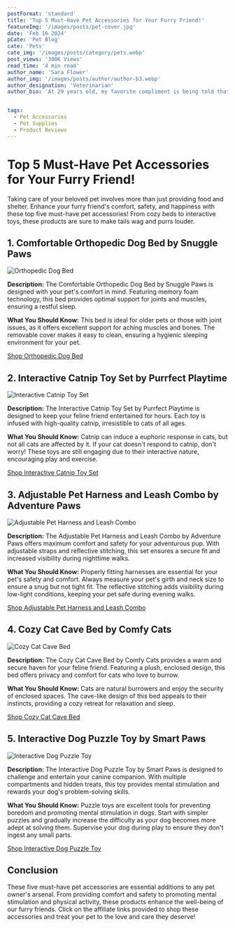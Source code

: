 ```yaml
---
postFormat: 'standard'
title: 'Top 5 Must-Have Pet Accessories for Your Furry Friend!'
featureImg: '/images/posts/pet-cover.jpg'
date: 'Feb 16 2024'
pCate: 'Pet Blog'
cate: 'Pets'
cate_img: '/images/posts/category/pets.webp'
post_views: '300K Views'
read_time: '4 min read'
author_name: 'Sara Flower'
author_img: '/images/posts/author/author-b3.webp'
author_designation: 'Veterinarian'
author_bio: 'At 29 years old, my favorite compliment is being told that I look like my mom. Seeing myself in her image, like this daughter up top, makes me so proud of how far I’ve come, and so thankful for where I come from.'


tags:
  - Pet Accessories
  - Pet Supplies
  - Product Reviews
---
```


# Top 5 Must-Have Pet Accessories for Your Furry Friend!

Taking care of your beloved pet involves more than just providing food and shelter. Enhance your furry friend's comfort, safety, and happiness with these top five must-have pet accessories! From cozy beds to interactive toys, these products are sure to make tails wag and purrs louder.

## 1. Comfortable Orthopedic Dog Bed by Snuggle Paws

![Orthopedic Dog Bed](/images/pet-accessories/orthopedic-dog-bed.jpg)

**Description:**
The Comfortable Orthopedic Dog Bed by Snuggle Paws is designed with your pet's comfort in mind. Featuring memory foam technology, this bed provides optimal support for joints and muscles, ensuring a restful sleep.

**What You Should Know:**
This bed is ideal for older pets or those with joint issues, as it offers excellent support for aching muscles and bones. The removable cover makes it easy to clean, ensuring a hygienic sleeping environment for your pet.

[Shop Orthopedic Dog Bed](#affiliate-link)

## 2. Interactive Catnip Toy Set by Purrfect Playtime

![Interactive Catnip Toy Set](/images/pet-accessories/catnip-toy-set.jpg)

**Description:**
The Interactive Catnip Toy Set by Purrfect Playtime is designed to keep your feline friend entertained for hours. Each toy is infused with high-quality catnip, irresistible to cats of all ages.

**What You Should Know:**
Catnip can induce a euphoric response in cats, but not all cats are affected by it. If your cat doesn't respond to catnip, don't worry! These toys are still engaging due to their interactive nature, encouraging play and exercise.

[Shop Interactive Catnip Toy Set](#affiliate-link)

## 3. Adjustable Pet Harness and Leash Combo by Adventure Paws

![Adjustable Pet Harness and Leash Combo](/images/pet-accessories/pet-harness-leash-combo.jpg)

**Description:**
The Adjustable Pet Harness and Leash Combo by Adventure Paws offers maximum comfort and safety for your adventurous pup. With adjustable straps and reflective stitching, this set ensures a secure fit and increased visibility during nighttime walks.

**What You Should Know:**
Properly fitting harnesses are essential for your pet's safety and comfort. Always measure your pet's girth and neck size to ensure a snug but not tight fit. The reflective stitching adds visibility during low-light conditions, keeping your pet safe during evening walks.

[Shop Adjustable Pet Harness and Leash Combo](#affiliate-link)

## 4. Cozy Cat Cave Bed by Comfy Cats

![Cozy Cat Cave Bed](/images/pet-accessories/cat-cave-bed.jpg)

**Description:**
The Cozy Cat Cave Bed by Comfy Cats provides a warm and secure haven for your feline friend. Featuring a plush, enclosed design, this bed offers privacy and comfort for cats who love to burrow.

**What You Should Know:**
Cats are natural burrowers and enjoy the security of enclosed spaces. The cave-like design of this bed appeals to their instincts, providing a cozy retreat for relaxation and sleep.

[Shop Cozy Cat Cave Bed](#affiliate-link)

## 5. Interactive Dog Puzzle Toy by Smart Paws

![Interactive Dog Puzzle Toy](/images/pet-accessories/dog-puzzle-toy.jpg)

**Description:**
The Interactive Dog Puzzle Toy by Smart Paws is designed to challenge and entertain your canine companion. With multiple compartments and hidden treats, this toy provides mental stimulation and rewards your dog's problem-solving skills.

**What You Should Know:**
Puzzle toys are excellent tools for preventing boredom and promoting mental stimulation in dogs. Start with simpler puzzles and gradually increase the difficulty as your dog becomes more adept at solving them. Supervise your dog during play to ensure they don't ingest any small parts.

[Shop Interactive Dog Puzzle Toy](#affiliate-link)

## Conclusion

These five must-have pet accessories are essential additions to any pet owner's arsenal. From providing comfort and safety to promoting mental stimulation and physical activity, these products enhance the well-being of our furry friends. Click on the affiliate links provided to shop these accessories and treat your pet to the love and care they deserve!
